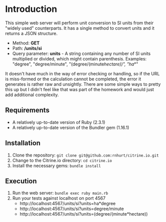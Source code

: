 # Introduction

This simple web server will perform unit conversion to SI units from their "widely used" counterparts.  It has a
single method to convert units and it returns a JSON structure.

* Method: **GET**
* Path: **/units/si**
* Query parameter: **units** - A string containing any number of SI units multiplied or divided, which might
contain parenthesis. Examples: "degree", "degree/minute", "(degree/(minute*hectare))", "ha*°"

It doesn't have much in the way of error checking or handling, so if the URL is miss-formed or the calculation cannot
be completed, the error it generates is rather raw and unsightly.  There are some simple ways to pretty this up but
I didn't feel like that was part of the homework and would just add additional complexity.

## Requirements

* A relatively up-to-date version of Ruby (2.3.1)
* A relatively up-to-date version of the Bundler gem (1.16.1)

## Installation

1) Clone the repository: ```git clone git@github.com:rnhurt/citrine.io.git```
1) Change to the Citrine.io directory: ```cd citrine.io```
1) Install the necessary gems: ```bundle install```

## Execution

1) Run the web server: ```bundle exec ruby main.rb```
1) Run your tests against localhost on port 4567
    * http://localhost:4567/units/si?units=ha*degree
    * http://localhost:4567/units/si?units=degree/minute
    * http://localhost:4567/units/si?units=(degree/(minute*hectare))
